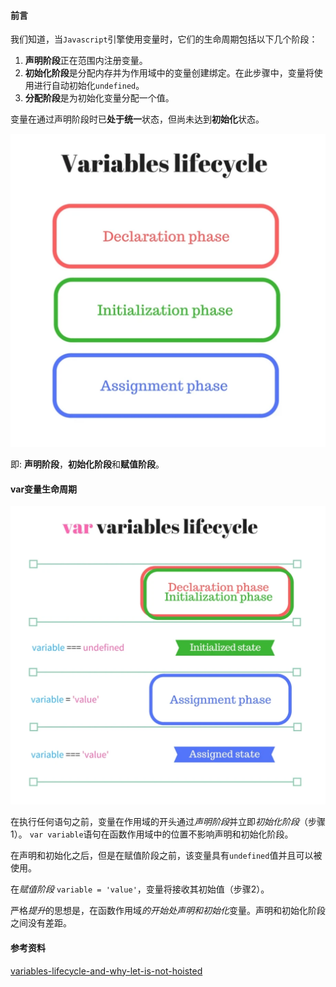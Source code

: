 #### 前言

我们知道，当`Javascript`引擎使用变量时，它们的生命周期包括以下几个阶段：

1. **声明阶段**正在范围内注册变量。
2. **初始化阶段**是分配内存并为作用域中的变量创建绑定。在此步骤中，变量将使用进行自动初始化`undefined`。
3. **分配阶段**是为初始化变量分配一个值。

变量在通过声明阶段时已**处于统一**状态，但尚未达到**初始化**状态。

![variable-lifecycle.png](./images/variable-lifecycle.png)

即: **声明阶段**，**初始化阶段**和**赋值阶段**。

#### var变量生命周期

![var-variable-lifecycle.png](./images/var-variable-lifecycle.png)

在执行任何语句之前，变量在作用域的开头通过*声明阶段*并立即*初始化阶段*（步骤1）。 `var variable`语句在函数作用域中的位置不影响声明和初始化阶段。

在声明和初始化之后，但是在赋值阶段之前，该变量具有`undefined`值并且可以被使用。

在*赋值阶段* `variable = 'value'`，变量将接收其初始值（步骤2）。

严格*提升*的思想是，在函数作用域*的开始处声明和初始化*变量。声明和初始化阶段之间没有差距。

#### 参考资料

[variables-lifecycle-and-why-let-is-not-hoisted](https://dmitripavlutin.com/variables-lifecycle-and-why-let-is-not-hoisted)

